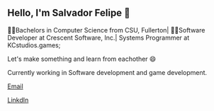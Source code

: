 ## Hello, I'm Salvador Felipe 👋
👨‍🎓Bachelors in Computer Science from CSU, Fullerton| 
👨‍💻Software Developer at Crescent Software, Inc.| 
Systems Programmer at KCstudios.games;

Let's make something and learn from eachother 😄

Currently working in Software development and game development.

[Email](salvadorfelipe77@hotmail.com)

[LinkdIn](https://www.linkedin.com/in/salvador-felipe-38b396217/)

<!--[![Salvador Felipe's GitHub stats](https://github-readme-stats.vercel.app/api?username=SalFell)](https://github.com/SalFell/github-readme-stats)
